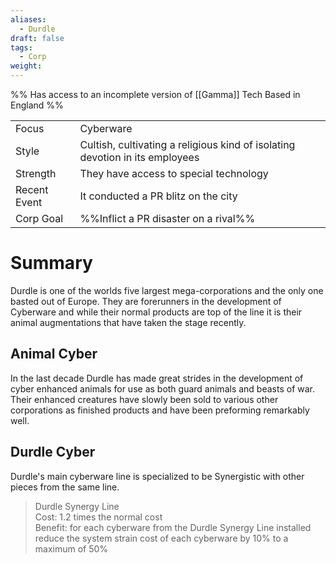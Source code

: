 ```yaml
---
aliases:
  - Durdle
draft: false
tags:
  - Corp
weight:
---
```

%%
Has access to an incomplete version of [[Gamma]] Tech
Based in England
%%

|                                          |                                                                              |
| ---------------------------------------- | ---------------------------------------------------------------------------- |
| <span class="leftTH">Focus</span>        | Cyberware                                                                    |
| <span class="leftTH">Style</span>        | Cultish, cultivating a religious kind of isolating devotion in its employees |
| <span class="leftTH">Strength</span>     | They have access to special technology                                       |
| <span class="leftTH">Recent Event</span> | It conducted a PR blitz on the city                                          |
| <span class="leftTH">Corp Goal</span>    | %%Inflict a PR disaster on a rival%%                                         |
# Summary
Durdle is one of the worlds five largest mega-corporations and the only one basted out of Europe. They are forerunners in the development of Cyberware and while their normal products are top of the line it is their animal augmentations that have taken the stage recently.

## Animal Cyber
In the last decade Durdle has made great strides in the development of cyber enhanced animals for use as both guard animals and beasts of war. Their enhanced creatures have slowly been sold to various other corporations as finished products and have been preforming remarkably well.
## Durdle Cyber
Durdle's main cyberware line is specialized to be Synergistic with other pieces from the same line.

> Durdle Synergy Line <br>
> Cost: 1.2 times the normal cost<br>
> Benefit: for each cyberware from the Durdle Synergy Line installed reduce the system strain cost of each cyberware by 10% to a maximum of 50%



